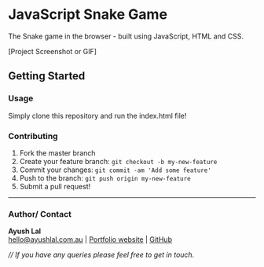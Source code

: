 # JavaScript Snake Game

The Snake game in the browser - built using JavaScript, HTML and CSS.

[Project Screenshot or GIF]

## Getting Started

### Usage

Simply clone this repository and run the index.html file!

### Contributing

1. Fork the master branch
2. Create your feature branch: `git checkout -b my-new-feature`
3. Commit your changes: `git commit -am 'Add some feature'`
4. Push to the branch: `git push origin my-new-feature`
5. Submit a pull request!

---

### Author/ Contact

**Ayush Lal** <br>
hello@ayushlal.com.au | [Portfolio website](http://www.ayushlal.com.au) | [GitHub](https://github.com/ayush-lal)

_// If you have any queries please feel free to get in touch._
